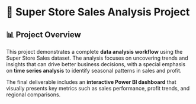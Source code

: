 # 🛒 Super Store Sales Analysis Project

## 📊 Project Overview
This project demonstrates a complete **data analysis workflow** using the Super Store Sales dataset. The analysis focuses on uncovering trends and insights that can drive better business decisions, with a special emphasis on **time series analysis** to identify seasonal patterns in sales and profit.

The final deliverable includes an **interactive Power BI dashboard** that visually presents key metrics such as sales performance, profit trends, and regional comparisons.
